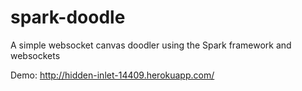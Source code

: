 # spark-doodle
A simple websocket canvas doodler using the Spark framework and websockets

Demo: http://hidden-inlet-14409.herokuapp.com/
